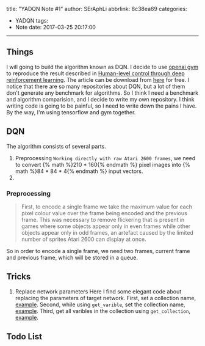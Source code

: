 title: "YADQN Note #1"
author: SErAphLi
abbrlink: 8c38ea69
categories:
  - YADQN
tags:
  - Note
date: 2017-03-25 20:17:00
---
## Things

I will going to build the algorithm known as DQN. I decide to use [openai gym][1] to reproduce the result described in [Human-level control through deep reinforcement learning][2]. The article can be download from [here][3] for free.
I notice that there are so many repositories about DQN, but a lot of them don't generate any benchmark for algorithms. So I think I need a benchmark and algorithm comparision, and I decide to write my own repository.
I think writing code is going to be painful, so I need to write down the pains I have. By the way, I'm using tensorflow and gym together.
<!--more-->

## DQN

The algorithm consists of several parts.

1. Preprocessing
  `Working directly with raw Atari 2600 frames`, we need to convert {% math %}210 * 160{% endmath %} pixel images into {% math %}84 * 84 * 4{% endmath %} input vectors.
2. 

### Preprocessing

> First, to encode a single frame we take the maximum value for each pixel colour value over the frame being encoded and the previous frame. This was necessary to remove flickering that is present in games where some objects appear only in even frames while other objects appear only in odd frames, an artefact caused by the limited number of sprites Atari 2600 can display at once.

So in order to encode a single frame, we need two frames, current frame and previous frame, which will be stored in a queue.

## Tricks

1. Replace network parameters
  Here I find some elegant code about replacing the parameters of target network. First, set a collection name, [example][4]. Second, while using `get_varible`, set the collection name, [example][5]. Third, get all varibles in the collection using `get_collection`, [example][6].


## Todo List

[1]: https://gym.openai.com/
[2]: http://www.nature.com/nature/journal/v518/n7540/full/nature14236.html
[3]: https://www.cs.swarthmore.edu/~meeden/cs63/s15/nature15b.pdf
[4]: https://github.com/MorvanZhou/tutorials/blob/master/Reinforcement_learning_TUT/5_Deep_Q_Network/DQN_modified.py#L96
[5]: https://github.com/MorvanZhou/tutorials/blob/master/Reinforcement_learning_TUT/5_Deep_Q_Network/DQN_modified.py#L69
[6]: https://github.com/MorvanZhou/tutorials/blob/master/Reinforcement_learning_TUT/5_Deep_Q_Network/DQN_modified.py#L132
